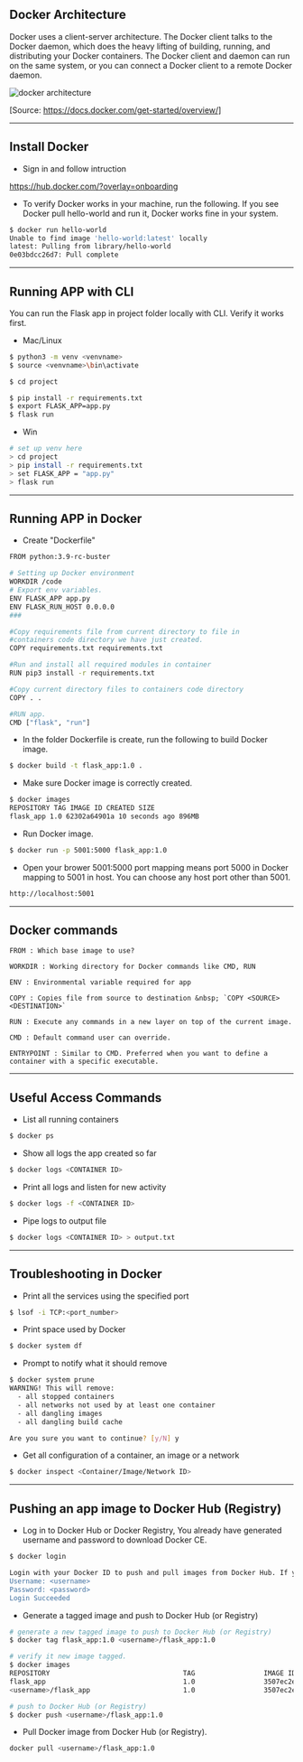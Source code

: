 ## Docker Architecture

Docker uses a client-server architecture. The Docker client talks to the Docker daemon, which does the heavy lifting of building, running, and distributing your Docker containers. The Docker client and daemon can run on the same system, or you can connect a Docker client to a remote Docker daemon.

![docker architecture](https://docs.docker.com/engine/images/architecture.svg)

[Source: https://docs.docker.com/get-started/overview/]

---

## Install Docker

- Sign in and follow intruction

https://hub.docker.com/?overlay=onboarding

- To verify Docker works in your machine, run the following. If you see Docker pull hello-world and run it, Docker works fine in your system.

```sh
$ docker run hello-world
Unable to find image 'hello-world:latest' locally
latest: Pulling from library/hello-world
0e03bdcc26d7: Pull complete
```

---

## Running APP with CLI

You can run the Flask app in project folder locally with CLI.
Verify it works first.

- Mac/Linux

```sh
$ python3 -m venv <venvname>
$ source <venvname>\bin\activate

$ cd project

$ pip install -r requirements.txt
$ export FLASK_APP=app.py
$ flask run
```

- Win

```sh
# set up venv here
> cd project
> pip install -r requirements.txt
> set FLASK_APP = "app.py"
> flask run
```

---

## Running APP in Docker

- Create "Dockerfile"

```sh
FROM python:3.9-rc-buster

# Setting up Docker environment
WORKDIR /code
# Export env variables.
ENV FLASK_APP app.py
ENV FLASK_RUN_HOST 0.0.0.0
###

#Copy requirements file from current directory to file in
#containers code directory we have just created.
COPY requirements.txt requirements.txt

#Run and install all required modules in container
RUN pip3 install -r requirements.txt

#Copy current directory files to containers code directory
COPY . .

#RUN app.
CMD ["flask", "run"]
```

- In the folder Dockerfile is create, run the following to build Docker image.

```sh
$ docker build -t flask_app:1.0 .
```

- Make sure Docker image is correctly created.

```sh
$ docker images
REPOSITORY TAG IMAGE ID CREATED SIZE
flask_app 1.0 62302a64901a 10 seconds ago 896MB
```

- Run Docker image.

```sh
$ docker run -p 5001:5000 flask_app:1.0
```

- Open your brower
  5001:5000 port mapping means port 5000 in Docker mapping to 5001 in host. You can choose any host port other than 5001.

```sh
http://localhost:5001
```

---

## Docker commands

```docker
FROM : Which base image to use?

WORKDIR : Working directory for Docker commands like CMD, RUN

ENV : Environmental variable required for app

COPY : Copies file from source to destination &nbsp; `COPY <SOURCE> <DESTINATION>`

RUN : Execute any commands in a new layer on top of the current image.

CMD : Default command user can override.

ENTRYPOINT : Similar to CMD. Preferred when you want to define a container with a specific executable.
```

---

## Useful Access Commands

- List all running containers

```sh
$ docker ps
```

- Show all logs the app created so far

```sh
$ docker logs <CONTAINER ID>
```

- Print all logs and listen for new activity

```sh
$ docker logs -f <CONTAINER ID>
```

- Pipe logs to output file

```sh
$ docker logs <CONTAINER ID> > output.txt
```

---

## Troubleshooting in Docker

- Print all the services using the specified port

```sh
$ lsof -i TCP:<port_number>
```

- Print space used by Docker

```sh
$ docker system df
```

- Prompt to notify what it should remove

```sh
$ docker system prune
WARNING! This will remove:
  - all stopped containers
  - all networks not used by at least one container
  - all dangling images
  - all dangling build cache

Are you sure you want to continue? [y/N] y
```

- Get all configuration of a container, an image or a network

```sh
$ docker inspect <Container/Image/Network ID>
```

---

## Pushing an app image to Docker Hub (Registry)

- Log in to Docker Hub or Docker Registry, You already have generated username and password to download Docker CE.

```sh
$ docker login

Login with your Docker ID to push and pull images from Docker Hub. If you don't have a Docker ID, head over to https://hub.docker.com to create one.
Username: <username>
Password: <password>
Login Succeeded
```

- Generate a tagged image and push to Docker Hub (or Registry)

```sh
# generate a new tagged image to push to Docker Hub (or Registry)
$ docker tag flask_app:1.0 <username>/flask_app:1.0

# verify it new image tagged.
$ docker images
REPOSITORY                                 TAG                 IMAGE ID
flask_app                                  1.0                 3507ec2e1851
<username>/flask_app                       1.0                 3507ec2e1851

# push to Docker Hub (or Registry)
$ docker push <username>/flask_app:1.0
```

- Pull Docker image from Docker Hub (or Registry).

```sh
docker pull <username>/flask_app:1.0
```
